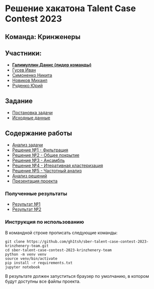 # Решение хакатона Talent Case Contest 2023 
## Команда: Кринженеры
## Участники:
* [**Галимуллин Данис (лидер команды)**](https://github.com/DanisDeveloper)
* [Гусев Иван](https://github.com/CMPEQ0)
* [Симоненко Никита](https://github.com/gh1tsh)
* [Новиков Михаил](https://github.com/rikire)
* [Руденко Юрий](https://github.com/Ten-Do)

## Задание
* [Постановка задачи](./docs/Talent%20Case%20Contest%20-%20Отборочный%20этап.pdf)
* [Исходные данные](./data/sample.json)

## Содержание работы
* [Анализ задачи](./solutions/Analisys.ipynb)
* [Решение №1 - Фильтрация](./solutions/Solution1.ipynb)
* [Решение №2 - Общее покрытие](./solutions/Solution2.ipynb)
* [Решение №3 - Ансамбль](./solutions/Solution3.ipynb)
* [Решение №4 - Итеративная кластеризация](./solutions/Solution4.ipynb)
* [Решение №5 - Частотный анализ](./solutions/Solution5.ipynb)
* [Анализ решений](./solutions/Solution-analysis.ipynb)
* [Презентация проекта](./docs/Solution%20presentation.pdf)

### Полученные результаты
* [Результат №1](./output/solution1-result.json)
* [Результат №2](./output/solution2-result.json)

### Инструкция по использованию

В командной строке прописать следующие команды:
```
git clone https://github.com/gh1tsh/sber-talent-case-contest-2023-krinzhenery-team.git
cd sber-talent-case-contest-2023-krinzhenery-team
python -m venv venv
source venv/bin/activate
pip install -r requirements.txt
jupyter notebook
```
В результате должен запуститься браузер по умолчанию, в котором будут доступны все файлы проекта.
